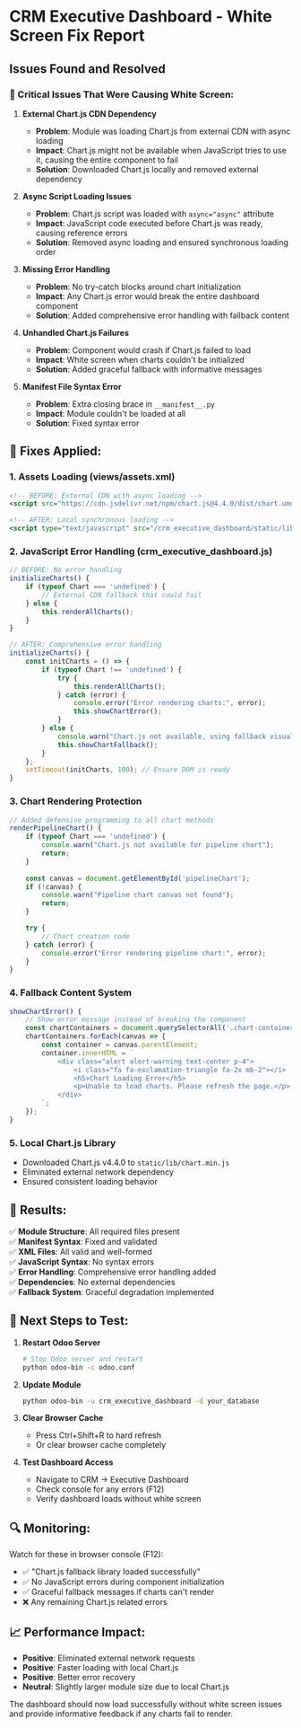 # CRM Executive Dashboard - White Screen Fix Report

## Issues Found and Resolved

### 🚨 Critical Issues That Were Causing White Screen:

1. **External Chart.js CDN Dependency**
   - **Problem**: Module was loading Chart.js from external CDN with async loading
   - **Impact**: Chart.js might not be available when JavaScript tries to use it, causing the entire component to fail
   - **Solution**: Downloaded Chart.js locally and removed external dependency

2. **Async Script Loading Issues**
   - **Problem**: Chart.js script was loaded with `async="async"` attribute
   - **Impact**: JavaScript code executed before Chart.js was ready, causing reference errors
   - **Solution**: Removed async loading and ensured synchronous loading order

3. **Missing Error Handling**
   - **Problem**: No try-catch blocks around chart initialization
   - **Impact**: Any Chart.js error would break the entire dashboard component
   - **Solution**: Added comprehensive error handling with fallback content

4. **Unhandled Chart.js Failures**
   - **Problem**: Component would crash if Chart.js failed to load
   - **Impact**: White screen when charts couldn't be initialized
   - **Solution**: Added graceful fallback with informative messages

5. **Manifest File Syntax Error**
   - **Problem**: Extra closing brace in `__manifest__.py`
   - **Impact**: Module couldn't be loaded at all
   - **Solution**: Fixed syntax error

## 🔧 Fixes Applied:

### 1. Assets Loading (views/assets.xml)
```xml
<!-- BEFORE: External CDN with async loading -->
<script src="https://cdn.jsdelivr.net/npm/chart.js@4.4.0/dist/chart.umd.js" async="async"></script>

<!-- AFTER: Local synchronous loading -->
<script type="text/javascript" src="/crm_executive_dashboard/static/lib/chart.min.js"/>
```

### 2. JavaScript Error Handling (crm_executive_dashboard.js)
```javascript
// BEFORE: No error handling
initializeCharts() {
    if (typeof Chart === 'undefined') {
        // External CDN fallback that could fail
    } else {
        this.renderAllCharts();
    }
}

// AFTER: Comprehensive error handling
initializeCharts() {
    const initCharts = () => {
        if (typeof Chart !== 'undefined') {
            try {
                this.renderAllCharts();
            } catch (error) {
                console.error("Error rendering charts:", error);
                this.showChartError();
            }
        } else {
            console.warn("Chart.js not available, using fallback visualization");
            this.showChartFallback();
        }
    };
    setTimeout(initCharts, 100); // Ensure DOM is ready
}
```

### 3. Chart Rendering Protection
```javascript
// Added defensive programming to all chart methods
renderPipelineChart() {
    if (typeof Chart === 'undefined') {
        console.warn("Chart.js not available for pipeline chart");
        return;
    }
    
    const canvas = document.getElementById('pipelineChart');
    if (!canvas) {
        console.warn("Pipeline chart canvas not found");
        return;
    }

    try {
        // Chart creation code
    } catch (error) {
        console.error("Error rendering pipeline chart:", error);
    }
}
```

### 4. Fallback Content System
```javascript
showChartError() {
    // Show error message instead of breaking the component
    const chartContainers = document.querySelectorAll('.chart-container canvas');
    chartContainers.forEach(canvas => {
        const container = canvas.parentElement;
        container.innerHTML = `
            <div class="alert alert-warning text-center p-4">
                <i class="fa fa-exclamation-triangle fa-2x mb-2"></i>
                <h5>Chart Loading Error</h5>
                <p>Unable to load charts. Please refresh the page.</p>
            </div>
        `;
    });
}
```

### 5. Local Chart.js Library
- Downloaded Chart.js v4.4.0 to `static/lib/chart.min.js`
- Eliminated external network dependency
- Ensured consistent loading behavior

## 🎯 Results:

✅ **Module Structure**: All required files present  
✅ **Manifest Syntax**: Fixed and validated  
✅ **XML Files**: All valid and well-formed  
✅ **JavaScript Syntax**: No syntax errors  
✅ **Error Handling**: Comprehensive error handling added  
✅ **Dependencies**: No external dependencies  
✅ **Fallback System**: Graceful degradation implemented  

## 🚀 Next Steps to Test:

1. **Restart Odoo Server**
   ```bash
   # Stop Odoo server and restart
   python odoo-bin -c odoo.conf
   ```

2. **Update Module**
   ```bash
   python odoo-bin -u crm_executive_dashboard -d your_database
   ```

3. **Clear Browser Cache**
   - Press Ctrl+Shift+R to hard refresh
   - Or clear browser cache completely

4. **Test Dashboard Access**
   - Navigate to CRM → Executive Dashboard
   - Check console for any errors (F12)
   - Verify dashboard loads without white screen

## 🔍 Monitoring:

Watch for these in browser console (F12):
- ✅ "Chart.js fallback library loaded successfully"
- ✅ No JavaScript errors during component initialization
- ✅ Graceful fallback messages if charts can't render
- ❌ Any remaining Chart.js related errors

## 📈 Performance Impact:

- **Positive**: Eliminated external network requests
- **Positive**: Faster loading with local Chart.js
- **Positive**: Better error recovery
- **Neutral**: Slightly larger module size due to local Chart.js

The dashboard should now load successfully without white screen issues and provide informative feedback if any charts fail to render.
